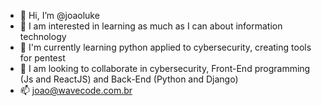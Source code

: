 - 👋 Hi, I’m @joaoluke
- 👀 I am interested in learning as much as I can about information technology
- 🌱 I'm currently learning python applied to cybersecurity, creating tools for pentest
- 💞️ I am looking to collaborate in cybersecurity, Front-End programming (Js and ReactJS) and Back-End (Python and Django)
- 📫 joao@wavecode.com.br

<!---
joaoluke/joaoluke is a ✨ special ✨ repository because its `README.md` (this file) appears on your GitHub profile.
You can click the Preview link to take a look at your changes.
--->
